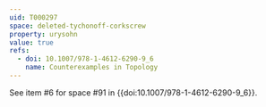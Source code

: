 ```yaml
---
uid: T000297
space: deleted-tychonoff-corkscrew
property: urysohn
value: true
refs:
  - doi: 10.1007/978-1-4612-6290-9_6
    name: Counterexamples in Topology
---
```

See item #6 for space #91 in {{doi:10.1007/978-1-4612-6290-9_6}}.

